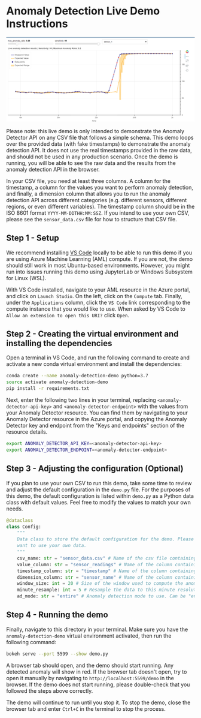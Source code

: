 # Anomaly Detection Live Demo Instructions

![A screenshot the live demo](image.png)

Please note: this live demo is only intended to demonstrate the Anomaly Detector API on any CSV file that follows a simple schema. This demo loops over the provided data (with fake timestamps) to demonstrate the anomaly detection API. It does not use the real timestamps provided in the raw data, and should not be used in any production scenario. Once the demo is running, you will be able to see the raw data and the results from the anomaly detection API in the browser. 

In your CSV file, you need at least three columns. A column for the timestamp, a column for the values you want to perform anomaly detection, and finally, a dimension column that allows you to run the anomaly detection API across different categories (e.g. different sensors, different regions, or even different variables). The timestamp column should be in the ISO 8601 format `YYYY-MM-DDTHH:MM:SSZ`. If you intend to use your own CSV, please see the `sensor_data.csv` file for how to structure that CSV file.

## Step 1 - Setup

We recommend installing [VS Code](https://code.visualstudio.com/) locally to be able to run this demo if you are using Azure Machine Learning (AML) compute. If you are not, the demo should still work in most Ubuntu-based environments. However, you might run into issues running this demo using JupyterLab or Windows Subsystem for Linux (WSL). 

With VS Code installed, navigate to your AML resource in the Azure portal, and click on `Launch Studio`. On the left, click on the `Compute` tab. Finally, under the `Applications` column, click the `VS Code` link corresponding to the compute instance that you would like to use. When asked by VS Code to `Allow an extension to open this URI?` click `Open`.

## Step 2 - Creating the virtual environment and installing the dependencies

Open a terminal in VS Code, and run the following command to create and activate a new conda virtual environment and install the dependencies:

```bash
conda create --name anomaly-detection-demo python=3.7
source activate anomaly-detection-demo
pip install -r requirements.txt
```

Next, enter the following two lines in your terminal, replacing `<anomaly-detector-api-key>` and `<anomaly-detector-endpoint>` with the values from your Anomaly Detector resource. You can find them by navigating to your Anomaly Detector resource in the Azure portal, and copying the Anomaly Detector key and endpoint from the "Keys and endpoints" section of the resource details.

```bash
export ANOMALY_DETECTOR_API_KEY=<anomaly-detector-api-key>
export ANOMALY_DETECTOR_ENDPOINT=<anomaly-detector-endpoint>
```

## Step 3 - Adjusting the configuration (Optional)

If you plan to use your own CSV to run this demo, take some time to review and adjust the default configuration in the `demo.py` file. For the purposes of this demo, the default configuration is listed within `demo.py` as a Python data class with default values. Feel free to modify the values to match your own needs.

```python 
@dataclass
class Config:
    """
    Data class to store the default configuration for the demo. Please change the values if you 
    want to use your own data.
    """
    csv_name: str = "sensor_data.csv" # Name of the csv file containing the data
    value_column: str = "sensor_readings" # Name of the column containing the values
    timestamp_column: str = "timestamp" # Name of the column containing the timestamps
    dimension_column: str = "sensor_name" # Name of the column containing a dimension (e.g. sensor name, or location, etc)
    window_size: int = 20 # Size of the window used to compute the anomaly score
    minute_resample: int = 5 # Resample the data to this minute resolution
    ad_mode: str = "entire" # Anomaly detection mode to use. Can be "entire" for batch mode or "last" for last point mode.
```

## Step 4 - Running the demo

Finally, navigate to this directory in your terminal. Make sure you have the `anomaly-detection-demo` virtual environment activated, then run the following command:

```bash
bokeh serve --port 5599 --show demo.py
```

A browser tab should open, and the demo should start running. Any detected anomaly will show in red. If the browser tab doesn't open, try to open it manually by navigating to `http://localhost:5599/demo` in the browser. If the demo does not start running, please double-check that you followed the steps above correctly. 

The demo will continue to run until you stop it. To stop the demo, close the browser tab and enter `Ctrl+C` in the terminal to stop the process.